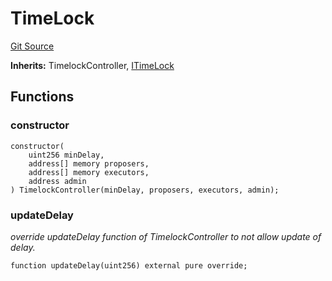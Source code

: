 # TimeLock

[Git Source](https://github.com/ArrakisFinance/arrakis-modular/blob/main/src/TimeLock.sol)

**Inherits:**
TimelockController, [ITimeLock](/autogenerated/interfaces/ITimeLock.sol/interface.ITimeLock.md)

## Functions

### constructor

```solidity
constructor(
    uint256 minDelay,
    address[] memory proposers,
    address[] memory executors,
    address admin
) TimelockController(minDelay, proposers, executors, admin);
```

### updateDelay

_override updateDelay function of TimelockController to not allow
update of delay._

```solidity
function updateDelay(uint256) external pure override;
```
